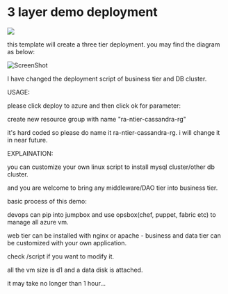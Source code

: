 # 3 layer demo deployment

<a href="https://portal.azure.cn/#create/Microsoft.Template/uri/https%3A%2F%2Fraw.githubusercontent.com%2Fpjshi23%2Freference-architectures%2Fmaster%2Fvirtual-machines%2Fn-tier-linux%2Fazuredeploy.json" target="_blank">
    <img src="http://azuredeploy.net/deploybutton.png"/>
</a>


this template will create a three tier deployment. you may find the diagram as below:

![ScreenShot](https://raw.githubusercontent.com/pjshi23/azure-quick-start-china/master/3tier.png)

I have changed the deployment script of business tier and DB cluster.

USAGE:

please click deploy to azure and then click ok for parameter:

create new resource group with name  "ra-ntier-cassandra-rg"

it's hard coded so please do name it ra-ntier-cassandra-rg. i will change it in near future.


EXPLAINATION:

you can customize your own linux script to install mysql cluster/other db cluster.

and you are welcome to bring any middleware/DAO tier into business tier.

basic process of this demo:

devops can pip into jumpbox and use opsbox(chef, puppet, fabric etc) to manage all azure vm.

web tier can be installed with nginx or apache - business and data tier can be customized with your own application.

check /script if you want to modify it.

all the vm size is d1 and a data disk is attached.

it may take no longer than 1 hour...
